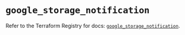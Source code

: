 # `google_storage_notification`

Refer to the Terraform Registry for docs: [`google_storage_notification`](https://registry.terraform.io/providers/hashicorp/google-beta/5.39.0/docs/resources/google_storage_notification).
